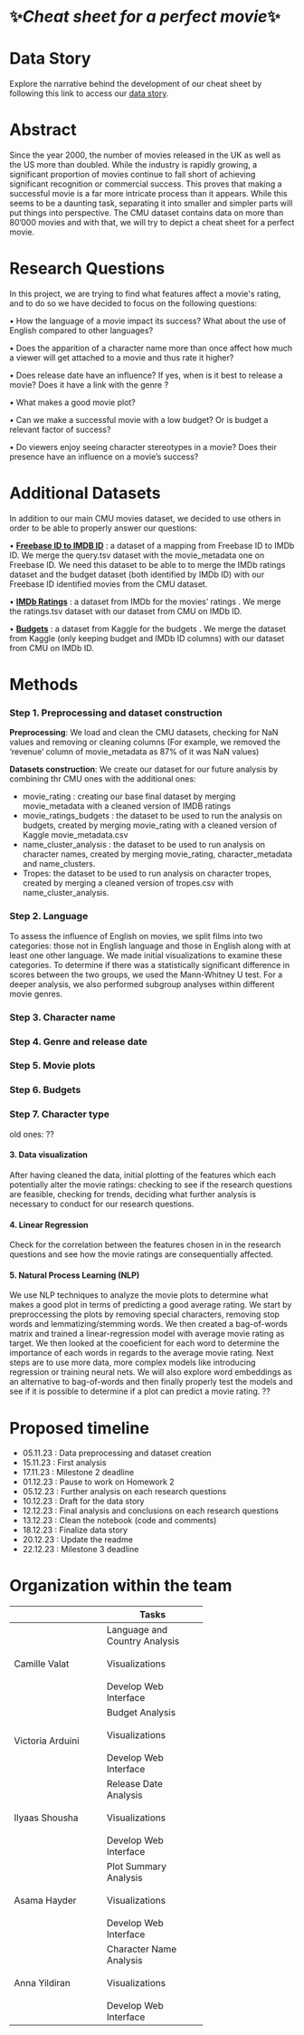 # ✨*Cheat sheet for a perfect movie*✨


# Data Story 

Explore the narrative behind the development of our cheat sheet by following this link to access our [data story](https://camillevalat.github.io/Abcd5-website/).

# Abstract

Since the year 2000, the number of movies released in the UK as well as the US more than doubled. While the industry is rapidly growing, a significant proportion of movies continue to fall short of achieving significant recognition or commercial success. This proves that making a successful movie is a far more intricate process than it appears. While this seems to be a daunting task, separating it into smaller and simpler parts will put things into perspective. The CMU dataset contains data on more than 80’000 movies and with that, we will try to depict a cheat sheet for a perfect movie.

# Research Questions

In this project, we are trying to find what features affect a movie's rating, and to do so we have decided to focus on the following questions:

•	How the language of a movie impact its success? What about the use of English compared to other languages?

•	Does the apparition of a character name more than once affect how much a viewer will get attached to a movie and thus rate it higher?

•	Does release date have an influence? If yes, when is it best to release a movie? Does it have a link with the genre ?

•	What makes a good movie plot?

•	Can we make a successful movie with a low budget? Or is budget a relevant factor of success?

•	Do viewers enjoy seeing character stereotypes in a movie? Does their presence have an influence on a movie’s success?


# Additional Datasets

In addition to our main CMU movies dataset, we decided to use others in order to be able to properly answer our questions:

•	[**Freebase ID to IMDB ID**](https://query.wikidata.org/#PREFIX%20wd%3A%20%3Chttp%3A%2F%2Fwww.wikidata.org%2Fentity%2F%3E%0APREFIX%20wdt%3A%20%3Chttp%3A%2F%2Fwww.wikidata.org%2Fprop%2Fdirect%2F%3E%0APREFIX%20wikibase%3A%20%3Chttp%3A%2F%2Fwikiba.se%2Fontology%23%3E%0A%0ASELECT%20%3Fitem%20%3FfreebaseID%20%3FimdbID%0AWHERE%20%7B%0A%20%20%3Fitem%20wdt%3AP31%2Fwdt%3AP279%2a%20wd%3AQ11424.%0A%20%20%3Fitem%20wdt%3AP646%20%3FfreebaseID.%0A%20%20%3Fitem%20wdt%3AP345%20%3FimdbID.%0A%20%20%7D) : a dataset of a mapping from Freebase ID to IMDb ID. We merge the query.tsv dataset with the movie_metadata one on Freebase ID. We need this dataset to be able to  to merge the IMDb ratings dataset and the budget dataset (both identified by IMDb ID) with our Freebase ID identified movies from the CMU dataset.

•	[**IMDb Ratings**](https://developer.imdb.com/non-commercial-datasets/) : a dataset from IMDb for the movies’ ratings . We merge the ratings.tsv dataset with our dataset from CMU on IMDb ID.

•	[**Budgets**](https://www.kaggle.com/datasets/rounakbanik/the-movies-dataset?resource=download&select=movies_metadata.csv) : a dataset from Kaggle for the budgets . We merge the dataset from Kaggle (only keeping budget and IMDb ID columns) with our dataset from CMU on IMDb ID.

# Methods

### Step 1. Preprocessing and dataset construction

**Preprocessing**: We load and clean the CMU datasets, checking for NaN values and removing or cleaning columns (For example, we removed the ‘revenue’ column of movie_metadata as 87% of it was NaN values)

**Datasets construction**: We create our dataset for our future analysis by combining thr CMU ones with the additional ones:
-	movie_rating : creating our base final dataset by merging movie_metadata with a cleaned version of IMDB ratings
-	movie_ratings_budgets : the dataset to be used to run the analysis on budgets, created by merging movie_rating with a cleaned version of Kaggle movie_metadata.csv
-	name_cluster_analysis : the dataset to be used to run analysis on character names, created by merging movie_rating, character_metadata and name_clusters.
-	Tropes: the dataset to be used to run analysis on character tropes, created by merging a cleaned version of tropes.csv with name_cluster_analysis.

### Step 2. Language 

To assess the influence of English on movies, we split films into two categories: those not in English language and those in English along with at least one other language. We made initial visualizations to examine these categories. To determine if there was a statistically significant difference in scores between the two groups, we used the Mann-Whitney U test. For a deeper analysis, we also performed subgroup analyses within different movie genres.
	
### Step 3. Character name

### Step 4. Genre and release date

### Step 5. Movie plots

### Step 6. Budgets

### Step 7. Character type


old ones: ??
#### 3. Data visualization
After having cleaned the data, initial plotting of the features which each potentially alter the movie ratings: checking to see if the research questions are feasible, checking for trends, deciding what further analysis is necessary to conduct for our research questions.

#### 4. Linear Regression
Check for the correlation between the features chosen in in the research questions and see how the movie ratings are consequentially affected.

#### 5. Natural Process Learning (NLP)
We use NLP techniques to analyze the movie plots to determine what makes a good plot in terms of predicting a good average rating. We start by preproccessing the plots by removing special characters, removing stop words and lemmatizing/stemming words. We then created a bag-of-words matrix and trained a linear-regression model with average movie rating as target. We then looked at the cooeficient for each word to determine the importance of each words in regards to the average movie rating. Next steps are to use more data, more complex models like introducing regression or training neural nets. We will also explore word embeddings as an alternative to bag-of-words and then finally properly test the models and see if it is possible to determine if a plot can predict a movie rating.
??


# Proposed timeline

*   05.11.23 : Data preprocessing and dataset creation
*   15.11.23 : First analysis
*   17.11.23 : Milestone 2 deadline
*   01.12.23 : Pause to work on Homework 2
*   05.12.23 : Further analysis on each research questions
*   10.12.23 : Draft for the data story
*   12.12.23 : Final analysis and conclusions on each research questions
*   13.12.23 : Clean the notebook (code and comments)
*   18.12.23 : Finalize data story
*   20.12.23 : Update the readme
*   22.12.23 : Milestone 3 deadline



# Organization within the team
<table class="tg" style="undefined;table-layout: fixed; width: 342px">
<colgroup>
<col style="width: 164px">
<col style="width: 178px">
</colgroup>
<thead>
  <tr>
    <th class="tg-0lax"></th>
    <th class="tg-0lax">Tasks</th>
  </tr>
</thead>
<tbody>
  <tr>
    <td class="tg-0lax">Camille Valat</td>
    <td class="tg-0lax">Language and Country Analysis<br><br>Visualizations<br><br>Develop Web Interface</td>
  </tr>
  <tr>
    <td class="tg-0lax">Victoria Arduini</td>
    <td class="tg-0lax">Budget Analysis<br><br>Visualizations<br><br>Develop Web Interface</td>
  </tr>
  <tr>
    <td class="tg-0lax">Ilyaas Shousha</td>
    <td class="tg-0lax">Release Date Analysis<br><br>Visualizations<br><br>Develop Web Interface</td>
  </tr>
  <tr>
    <td class="tg-0lax">Asama Hayder</td>
    <td class="tg-0lax">Plot Summary Analysis<br><br>Visualizations<br><br>Develop Web Interface</td>
  </tr>
  <tr>
    <td class="tg-0lax">Anna Yildiran</td>
    <td class="tg-0lax">Character Name Analysis<br><br>Visualizations<br><br>Develop Web Interface</td>
  </tr>
</tbody>
</table>


